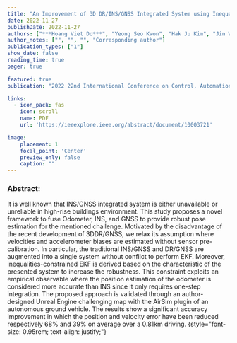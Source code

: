 ```yaml
---
title: "An Improvement of 3D DR/INS/GNSS Integrated System using Inequality Constrained EKF"
date: 2022-11-27
publishDate: 2022-11-27
authors: ["***Hoang Viet Do***", "Yeong Seo Kwon", "Hak Ju Kim", "Jin Woo Song"]
author_notes: ["", "", "", "Corresponding author"]
publication_types: ["1"]
show_date: false
reading_time: true
pager: true

featured: true
publication: "2022 22nd International Conference on Control, Automation and Systems (ICCAS), Jeju, Korea, Republic of, 2022, pp. 1780-1783"

links:
  - icon_pack: fas
    icon: scroll
    name: PDF
    url: 'https://ieeexplore.ieee.org/abstract/document/10003721'

image:
    placement: 1
    focal_point: 'Center'
    preview_only: false
    caption: ""
---
```


### Abstract:

It is well known that INS/GNSS integrated system is either unavailable or unreliable in high-rise buildings environment. This study proposes a novel framework to fuse Odometer, INS, and GNSS to provide robust pose estimation for the mentioned challenge. Motivated by the disadvantage of the recent development of 3DDR/GNSS, we relax its assumption where velocities and accelerometer biases are estimated without sensor pre-calibration. In particular, the traditional INS/GNSS and DR/GNSS are augmented into a single system without conflict to perform EKF. Moreover, inequalities-constrained EKF is derived based on the characteristic of the presented system to increase the robustness. This constraint exploits an empirical observable where the position estimation of the odometer is considered more accurate than INS since it only requires one-step integration. The proposed approach is validated through an author-designed Unreal Engine challenging map with the AirSim plugin of an autonomous ground vehicle. The results show a significant accuracy improvement in which the position and velocity error have been reduced respectively 68% and 39% on average over a 0.81km driving.
{style="font-size: 0.95rem; text-align: justify;"}
